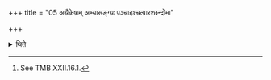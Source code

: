 +++
title = "05 अथैकेषाम् अभ्यासङ्ग्यः पञ्चाहश्चत्वारश्छन्दोमा"

+++

<details><summary>थिते</summary>

5. According to some,[^1] (the days are as follows): Abhyāsaṅgya-five-day-period, four Chandoma-days, and an Atirātra.  

[^1]: See TMB XXII.16.1.  

[^2]: See XXII.20.5.  
</details>
